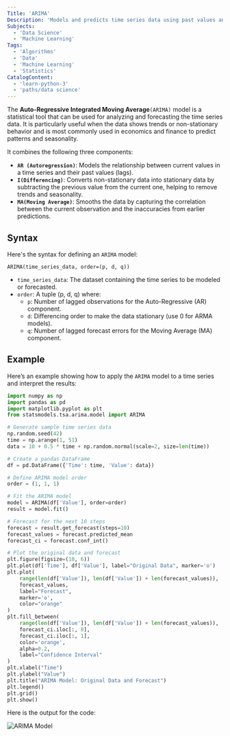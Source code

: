 ```yaml
---
Title: 'ARIMA'
Description: 'Models and predicts time series data using past values and trends to forecast future values.'
Subjects:
  - 'Data Science'
  - 'Machine Learning'
Tags:
  - 'Algorithms'
  - 'Data'
  - 'Machine Learning'
  - 'Statistics'
CatalogContent:
  - 'learn-python-3'
  - 'paths/data science'
---
```


The **Auto-Regressive Integrated Moving Average**`(ARIMA)` model is a statistical tool that can be used for analyzing and forecasting the time series data. It is particularly useful when the data shows trends or non-stationary behavior and is most commonly used in economics and finance to predict patterns and seasonality.

It combines the following three components:

- **`AR (Autoregression)`**: Models the relationship between current values in a time series and their past values (lags).
- **`I(Differencing)`**: Converts non-stationary data into stationary data by subtracting the previous value from the current one, helping to remove trends and seasonality.
- **`MA(Moving Average)`**: Smooths the data by capturing the correlation between the current observation and the inaccuracies from earlier predictions.

## Syntax

Here's the syntax for defining an `ARIMA` model:

```pseudo
ARIMA(time_series_data, order=(p, d, q))
```

- `time_series_data`: The dataset containing the time series to be modeled or forecasted.
- `order`: A tuple (p, d, q) where:
  - `p`: Number of lagged observations for the Auto-Regressive (AR) component.
  - `d`: Differencing order to make the data stationary (use 0 for ARMA models).
  - `q`: Number of lagged forecast errors for the Moving Average (MA) component.

## Example

Here’s an example showing how to apply the `ARIMA` model to a time series and interpret the results:

```py
import numpy as np
import pandas as pd
import matplotlib.pyplot as plt
from statsmodels.tsa.arima.model import ARIMA

# Generate sample time series data
np.random.seed(42)
time = np.arange(1, 51)
data = 10 + 0.5 * time + np.random.normal(scale=2, size=len(time))

# Create a pandas DataFrame
df = pd.DataFrame({'Time': time, 'Value': data})

# Define ARIMA model order
order = (1, 1, 1)

# Fit the ARIMA model
model = ARIMA(df['Value'], order=order)
result = model.fit()

# Forecast for the next 10 steps
forecast = result.get_forecast(steps=10)
forecast_values = forecast.predicted_mean
forecast_ci = forecast.conf_int()

# Plot the original data and forecast
plt.figure(figsize=(10, 6))
plt.plot(df['Time'], df['Value'], label="Original Data", marker='o')
plt.plot(
    range(len(df['Value']), len(df['Value']) + len(forecast_values)),
    forecast_values,
    label="Forecast",
    marker='o',
    color="orange"
)
plt.fill_between(
    range(len(df['Value']), len(df['Value']) + len(forecast_values)),
    forecast_ci.iloc[:, 0],
    forecast_ci.iloc[:, 1],
    color='orange',
    alpha=0.2,
    label="Confidence Interval"
)
plt.xlabel("Time")
plt.ylabel("Value")
plt.title("ARIMA Model: Original Data and Forecast")
plt.legend()
plt.grid()
plt.show()
```

Here is the output for the code:

![ARIMA Model](https://raw.githubusercontent.com/Codecademy/docs/main/media/arma-arima-example.png)
